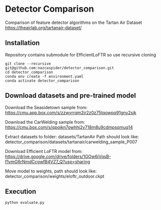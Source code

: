 # Detector Comparison

Comparison of feature detector algorithms on the Tartan Air Dataset https://theairlab.org/tartanair-dataset/

## Installation
Repository contains submodule for EfficientLoFTR so use recursive cloning
```shell
git clone --recursive git@github.com:nazcaspider/detector_comparison.git
cd detector_comparison
conda env create -f environment.yaml
conda activate detector_comparison
```
## Download datasets and pre-trained model
Download the Seasidetown sample from:
https://cmu.app.box.com/s/zzwyrrqm2ir2z0z75tqowpq91gny2sjk

Download the CarWelding sample from:
https://cmu.box.com/s/qpoikn7owhhj2v718m8u9cdmpsqmuq14

Extract datasets to folder: datasets/TartanAir
Path should look like: detector_comparison/datasets/tartanair/carwelding_sample_P007

Download Efficient LoFTR model from:
https://drive.google.com/drive/folders/1GOw6iVqsB-f1vmG6rNmdCcgwfB4VZ7_Q?usp=sharing

Move model to weights, path should look like:
detector_comparison/weights/eloftr_outdoor.ckpt

## Execution
```shell
python evaluate.py
```
